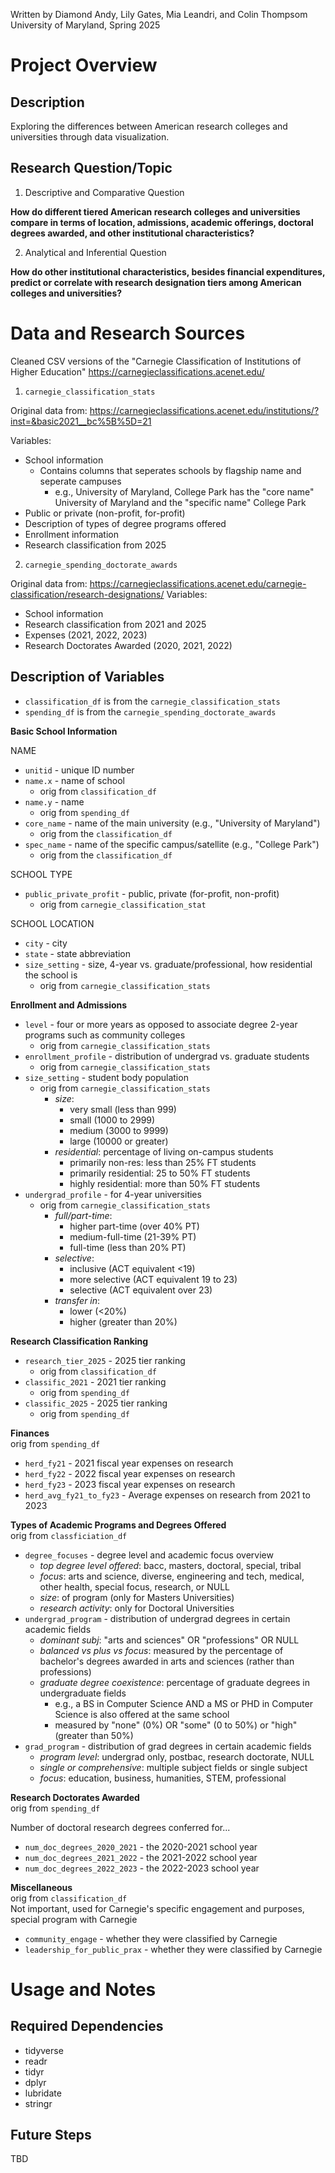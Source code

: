 Written by Diamond Andy, Lily Gates, Mia Leandri, and Colin Thompsom  
University of Maryland, Spring 2025

# Project Overview

## Description
Exploring the differences between American research colleges and universities through data visualization.

## Research Question/Topic
1. Descriptive and Comparative Question

**How do different tiered American research colleges and universities compare in terms of location, admissions, academic offerings, doctoral degrees awarded, and other institutional characteristics?**

2. Analytical and Inferential Question

**How do other institutional characteristics, besides financial expenditures, predict or correlate with research designation tiers among American colleges and universities?**

# Data and Research Sources
Cleaned CSV versions of the "Carnegie Classification of Institutions of Higher Education"
https://carnegieclassifications.acenet.edu/


1. `carnegie_classification_stats`

Original data from: https://carnegieclassifications.acenet.edu/institutions/?inst=&basic2021__bc%5B%5D=21

Variables:
* School information
    * Contains columns that seperates schools by flagship name and seperate campuses
        - e.g., University of Maryland, College Park has the "core name" University of Maryland and the "specific name" College Park
* Public or private (non-profit, for-profit)
* Description of types of degree programs offered
* Enrollment information
* Research classification from 2025

2. `carnegie_spending_doctorate_awards`

Original data from: https://carnegieclassifications.acenet.edu/carnegie-classification/research-designations/
Variables:
* School information
* Research classification from 2021 and 2025
* Expenses (2021, 2022, 2023)
* Research Doctorates Awarded (2020, 2021, 2022)

## Description of Variables
* `classification_df` is from the `carnegie_classification_stats`
* `spending_df` is from the `carnegie_spending_doctorate_awards`

**Basic School Information**

NAME
- `unitid` - unique ID number
- `name.x` - name of school
    - orig from `classification_df`
- `name.y` - name
    - orig from `spending_df`
- `core_name` - name of the main university (e.g., "University of Maryland")
    - orig from the `classification_df`
- `spec_name` - name of the specific campus/satellite (e.g., "College Park")
    - orig from the `classification_df`

SCHOOL TYPE 
- `public_private_profit` - public, private (for-profit, non-profit)
    - orig from `carnegie_classification_stat`

SCHOOL LOCATION
- `city` - city
- `state` - state abbreviation
- `size_setting` - size, 4-year vs. graduate/professional, how residential the school is
    - orig from `carnegie_classification_stats`

**Enrollment and Admissions**
- `level` - four or more years as opposed to associate degree 2-year programs such as community colleges
    - orig from `carnegie_classification_stats`
- `enrollment_profile` -  distribution of undergrad vs. graduate students
    - orig from `carnegie_classification_stats`
- `size_setting` - student body population 
    - orig from `carnegie_classification_stats`
      - *size*:
        - very small (less than 999)
        - small (1000 to 2999)
        - medium (3000 to 9999)
        - large (10000 or greater)
      - *residential*: percentage of living on-campus students
        - primarily non-res: less than 25% FT students
        - primarily residential: 25 to 50% FT students
        - highly residential: more than 50% FT students
- `undergrad_profile` - for 4-year universities
    - orig from `carnegie_classification_stats`
        - *full/part-time*:
            - higher part-time (over 40% PT)
            - medium-full-time (21-39% PT)
            - full-time (less than 20% PT)
      - *selective*:
        - inclusive (ACT equivalent <19)
        - more selective (ACT equivalent 19 to 23)
        - selective (ACT equivalent over 23)
      - *transfer in*:
        - lower (<20%)
        - higher (greater than 20%)


**Research Classification Ranking**
- `research_tier_2025` - 2025 tier ranking 
    - orig from `classification_df`
- `classific_2021` - 2021 tier ranking
    - orig from `spending_df`
- `classific_2025` - 2025 tier ranking
    - orig from `spending_df`

**Finances**  
orig from `spending_df`
- `herd_fy21` - 2021 fiscal year expenses on research
- `herd_fy22` - 2022 fiscal year expenses on research
- `herd_fy23` - 2023 fiscal year expenses on research
- `herd_avg_fy21_to_fy23` - Average expenses on research from 2021 to 2023


**Types of Academic Programs and Degrees Offered**  
orig from `classficiation_df`
- `degree_focuses` - degree level and academic focus overview
    - *top degree level offered*: bacc, masters, doctoral, special, tribal
    - *focus*: arts and science, diverse, engineering and tech, medical, other health, special focus, research, or NULL
    - *size*: of program (only for Masters Universities)
    - *research activity*: only for Doctoral Universities
- `undergrad_program` - distribution of undergrad degrees in certain academic fields
    - *dominant subj*:
"arts and sciences" OR "professions" OR NULL
    - *balanced vs plus vs focus*:
measured by the percentage of bachelor's degrees awarded in arts and sciences (rather than professions)
    - *graduate degree coexistence*:
percentage of graduate degrees in undergraduate fields
        - e.g., a BS in Computer Science AND a MS or PHD in Computer Science is also offered at the same school
        - measured by "none" (0%) OR "some" (0 to 50%) or "high" (greater than 50%)
- `grad_program` - distribution of grad degrees in certain academic fields
    - *program level*: undergrad only, postbac, research doctorate, NULL
    - *single or comprehensive*: multiple subject fields or single subject
    - *focus*: education, business, humanities, STEM, professional
      
**Research Doctorates Awarded**  
orig from  `spending_df`

Number of doctoral research degrees conferred for...
- `num_doc_degrees_2020_2021` - the 2020-2021 school year
- `num_doc_degrees_2021_2022` - the 2021-2022 school year
- `num_doc_degrees_2022_2023` - the 2022-2023 school year

**Miscellaneous**  
orig from `classification_df`  
Not important, used for Carnegie's specific engagement and purposes, special program with Carnegie
- `community_engage` - whether they were classified by Carnegie
- `leadership_for_public_prax` - whether they were classified by Carnegie

# Usage and Notes

## Required Dependencies
- tidyverse
- readr
- tidyr
- dplyr
- lubridate
- stringr

## Future Steps
TBD
